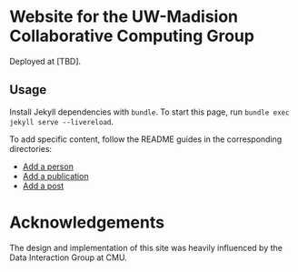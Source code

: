 # Website for the UW-Madision Collaborative Computing Group

Deployed at [TBD].

## Usage

Install Jekyll dependencies with `bundle`. To start this page, run `bundle exec jekyll serve --livereload`.

To add specific content, follow the README guides in the corresponding directories:

* [Add a person](_people)
* [Add a publication](_publications)
* [Add a post](_posts)

# Acknowledgements

The design and implementation of this site was heavily influenced by the
Data Interaction Group at CMU.
